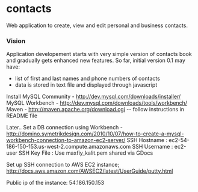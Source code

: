 contacts
========

Web application to create, view and edit personal and business contacts.

### Vision
Application developement starts with very simple version of contacts book and gradually gets enhanced new features.
So far, initial version 0.1 may have:
* list of first and last names and phone numbers of contacts
* data is stored in text file and displayed through javascript

Install 
MySQL Community - http://dev.mysql.com/downloads/installer/
MySQL Workbench - http://dev.mysql.com/downloads/tools/workbench/
Maven - http://maven.apache.org/download.cgi -- follow instructions in README file


Later..
Set a DB connection using Workbench - http://domino.symetrikdesign.com/2010/10/07/how-to-create-a-mysql-workbench-connection-to-amazon-ec2-server/
SSH Hostname : ec2-54-186-150-153.us-west-2.compute.amazonaws.com
SSH Username : ec2-user
SSH Key File : Use maxfiy_kalit.pem shared via GDocs

Set up SSH connection to AWS EC2 instance;
http://docs.aws.amazon.com/AWSEC2/latest/UserGuide/putty.html

Public ip of the instance: 54.186.150.153

